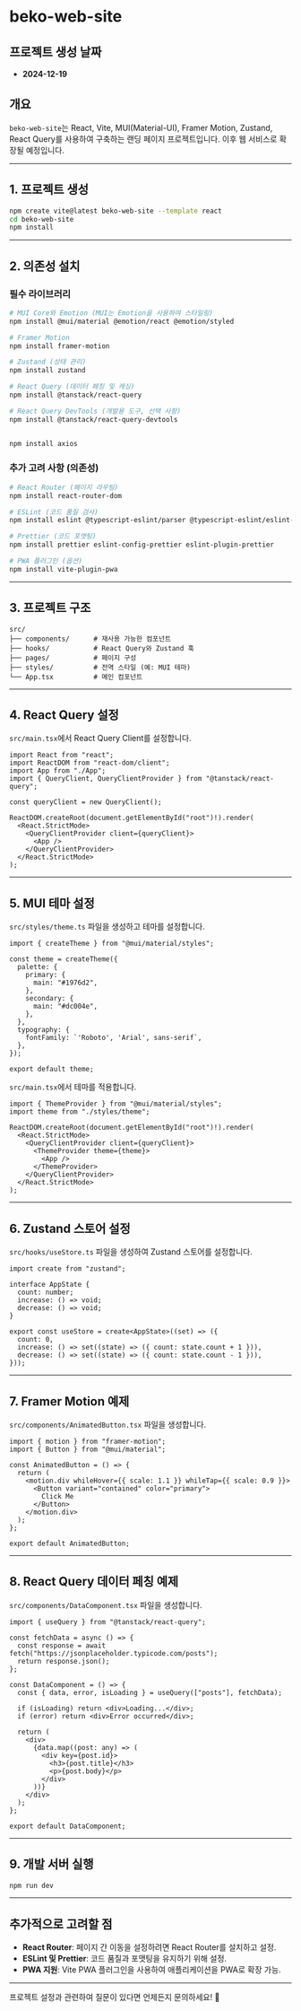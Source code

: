 # beko-web-site

## 프로젝트 생성 날짜

- **2024-12-19**

## 개요

`beko-web-site`는 React, Vite, MUI(Material-UI), Framer Motion, Zustand, React Query를 사용하여 구축하는 랜딩 페이지 프로젝트입니다. 이후 웹 서비스로 확장될 예정입니다.

---

## 1. 프로젝트 생성

```bash
npm create vite@latest beko-web-site --template react
cd beko-web-site
npm install
```

---

## 2. 의존성 설치

### 필수 라이브러리

```bash
# MUI Core와 Emotion (MUI는 Emotion을 사용하여 스타일링)
npm install @mui/material @emotion/react @emotion/styled

# Framer Motion
npm install framer-motion

# Zustand (상태 관리)
npm install zustand

# React Query (데이터 페칭 및 캐싱)
npm install @tanstack/react-query

# React Query DevTools (개발용 도구, 선택 사항)
npm install @tanstack/react-query-devtools


npm install axios
```

### 추가 고려 사항 (의존성)

```bash
# React Router (페이지 라우팅)
npm install react-router-dom

# ESLint (코드 품질 검사)
npm install eslint @typescript-eslint/parser @typescript-eslint/eslint-plugin

# Prettier (코드 포맷팅)
npm install prettier eslint-config-prettier eslint-plugin-prettier

# PWA 플러그인 (옵션)
npm install vite-plugin-pwa
```

---

## 3. 프로젝트 구조

```
src/
├── components/      # 재사용 가능한 컴포넌트
├── hooks/           # React Query와 Zustand 훅
├── pages/           # 페이지 구성
├── styles/          # 전역 스타일 (예: MUI 테마)
└── App.tsx          # 메인 컴포넌트
```

---

## 4. React Query 설정

`src/main.tsx`에서 React Query Client를 설정합니다.

```tsx
import React from "react";
import ReactDOM from "react-dom/client";
import App from "./App";
import { QueryClient, QueryClientProvider } from "@tanstack/react-query";

const queryClient = new QueryClient();

ReactDOM.createRoot(document.getElementById("root")!).render(
  <React.StrictMode>
    <QueryClientProvider client={queryClient}>
      <App />
    </QueryClientProvider>
  </React.StrictMode>
);
```

---

## 5. MUI 테마 설정

`src/styles/theme.ts` 파일을 생성하고 테마를 설정합니다.

```tsx
import { createTheme } from "@mui/material/styles";

const theme = createTheme({
  palette: {
    primary: {
      main: "#1976d2",
    },
    secondary: {
      main: "#dc004e",
    },
  },
  typography: {
    fontFamily: `'Roboto', 'Arial', sans-serif`,
  },
});

export default theme;
```

`src/main.tsx`에서 테마를 적용합니다.

```tsx
import { ThemeProvider } from "@mui/material/styles";
import theme from "./styles/theme";

ReactDOM.createRoot(document.getElementById("root")!).render(
  <React.StrictMode>
    <QueryClientProvider client={queryClient}>
      <ThemeProvider theme={theme}>
        <App />
      </ThemeProvider>
    </QueryClientProvider>
  </React.StrictMode>
);
```

---

## 6. Zustand 스토어 설정

`src/hooks/useStore.ts` 파일을 생성하여 Zustand 스토어를 설정합니다.

```tsx
import create from "zustand";

interface AppState {
  count: number;
  increase: () => void;
  decrease: () => void;
}

export const useStore = create<AppState>((set) => ({
  count: 0,
  increase: () => set((state) => ({ count: state.count + 1 })),
  decrease: () => set((state) => ({ count: state.count - 1 })),
}));
```

---

## 7. Framer Motion 예제

`src/components/AnimatedButton.tsx` 파일을 생성합니다.

```tsx
import { motion } from "framer-motion";
import { Button } from "@mui/material";

const AnimatedButton = () => {
  return (
    <motion.div whileHover={{ scale: 1.1 }} whileTap={{ scale: 0.9 }}>
      <Button variant="contained" color="primary">
        Click Me
      </Button>
    </motion.div>
  );
};

export default AnimatedButton;
```

---

## 8. React Query 데이터 페칭 예제

`src/components/DataComponent.tsx` 파일을 생성합니다.

```tsx
import { useQuery } from "@tanstack/react-query";

const fetchData = async () => {
  const response = await fetch("https://jsonplaceholder.typicode.com/posts");
  return response.json();
};

const DataComponent = () => {
  const { data, error, isLoading } = useQuery(["posts"], fetchData);

  if (isLoading) return <div>Loading...</div>;
  if (error) return <div>Error occurred</div>;

  return (
    <div>
      {data.map((post: any) => (
        <div key={post.id}>
          <h3>{post.title}</h3>
          <p>{post.body}</p>
        </div>
      ))}
    </div>
  );
};

export default DataComponent;
```

---

## 9. 개발 서버 실행

```bash
npm run dev
```

---

## 추가적으로 고려할 점

- **React Router**: 페이지 간 이동을 설정하려면 React Router를 설치하고 설정.
- **ESLint 및 Prettier**: 코드 품질과 포맷팅을 유지하기 위해 설정.
- **PWA 지원**: Vite PWA 플러그인을 사용하여 애플리케이션을 PWA로 확장 가능.

---

프로젝트 설정과 관련하여 질문이 있다면 언제든지 문의하세요! 🚀
